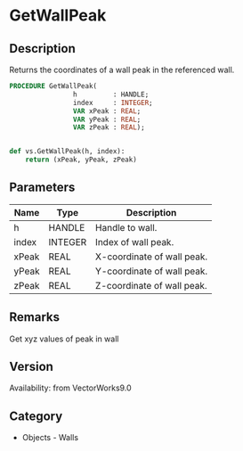 # GetWallPeak

## Description
Returns the coordinates of a wall peak in the referenced wall.

```pascal
PROCEDURE GetWallPeak(
				h         : HANDLE;
				index     : INTEGER;
				VAR xPeak : REAL;
				VAR yPeak : REAL;
				VAR zPeak : REAL);
```

```python

def vs.GetWallPeak(h, index):
    return (xPeak, yPeak, zPeak)
```

## Parameters
|Name|Type|Description|
|---|---|---|
|h|HANDLE|Handle to wall.|
|index|INTEGER|Index of wall peak.|
|xPeak|REAL|X-coordinate of wall peak.|
|yPeak|REAL|Y-coordinate of wall peak.|
|zPeak|REAL|Z-coordinate of wall peak.|

## Remarks
Get xyz values of peak in wall

## Version
Availability: from VectorWorks9.0
## Category
* Objects - Walls

